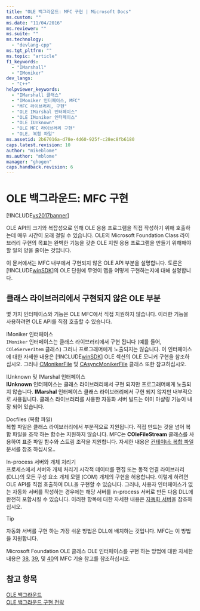 ```yaml
---
title: "OLE 백그라운드: MFC 구현 | Microsoft Docs"
ms.custom: ""
ms.date: "11/04/2016"
ms.reviewer: ""
ms.suite: ""
ms.technology: 
  - "devlang-cpp"
ms.tgt_pltfrm: ""
ms.topic: "article"
f1_keywords: 
  - "IMarshall"
  - "IMoniker"
dev_langs: 
  - "C++"
helpviewer_keywords: 
  - "IMarshall 클래스"
  - "IMoniker 인터페이스, MFC"
  - "MFC 라이브러리, 구현"
  - "OLE IMarshal 인터페이스"
  - "OLE IMoniker 인터페이스"
  - "OLE IUnknown"
  - "OLE MFC 라이브러리 구현"
  - "OLE, 복합 파일"
ms.assetid: 2b67016a-d78e-4d60-925f-c28ec8fb6180
caps.latest.revision: 10
author: "mikeblome"
ms.author: "mblome"
manager: "ghogen"
caps.handback.revision: 6
---
```

# OLE 백그라운드: MFC 구현
[!INCLUDE[vs2017banner](../assembler/inline/includes/vs2017banner.md)]

OLE API의 크기와 복잡성으로 인해 OLE 응용 프로그램을 직접 작성하기 위해 호출하는데 매우 시간이 오래 걸릴 수 있습니다.  OLE의 Microsoft Foundation Class 라이브러리 구현의 목표는 완벽한 기능을 갖춘 OLE 지원 응용 프로그램을 만들기 위해해야 할 일의 양을 줄이는 것입니다.  
  
 이 문서에서는 MFC 내부에서 구현되지 않은 OLE API 부분을 설명합니다.  토론은 [!INCLUDE[winSDK](../atl/includes/winsdk_md.md)]의 OLE 단원에 무엇이 맵을 어떻게 구현하는지에 대해 설명합니다.  
  
##  <a name="_core_portions_of_ole_not_implemented_by_the_class_library"></a> 클래스 라이브러리에서 구현되지 않은 OLE 부분  
 몇 가지 인터페이스와 기능은 OLE MFC에서 직접 지원하지 않습니다.  이러한 기능을 사용하려면 OLE API를 직접 호출할 수 있습니다.  
  
 IMoniker 인터페이스  
 `IMoniker`  인터페이스는 클래스 라이브러리에서 구현 됩니다 \(예를 들어,  `COleServerItem`  클래스\) 그러나 프로그래머에게 노출되지는 않습니다.  이 인터페이스에 대한 자세한 내용은   [!INCLUDE[winSDK](../atl/includes/winsdk_md.md)] OLE 섹션의 OLE 모니커 구현을 참조하십시오.  그러나 [CMonikerFile](../mfc/reference/cmonikerfile-class.md) 및  [CAsyncMonikerFile](../mfc/reference/casyncmonikerfile-class.md) 클래스 또한 참고하십시오.  
  
 IUnknown 및 IMarshal 인터페이스  
 **IUnknown** 인터페이스는 클래스 라이브러리에서 구현 되지만 프로그래머에게 노출되지 않습니다.   **IMarshal** 인터페이스 클래스 라이브러리에서 구현 되지 않지만 내부적으로 사용됩니다.  클래스 라이브러리를 사용한 자동화 서버 빌드는 이미 마샬링 기능이 내장 되어 있습니다.  
  
 Docfiles \(복합 파일\)  
 복합 파일은 클래스 라이브러리에서 부분적으로 지원됩니다.  직접 만드는 것을 넘어 복합 파일을 조작 하는 함수는 지원하지 않습니다.  MFC는 **COleFileStream** 클래스를 사용하여  표준 파일 함수와 스트림 조작을 지원합니다.  자세한 내용은   [컨테이너: 복합 파일](../mfc/containers-compound-files.md)문서를 참조 하십시오..  
  
 In\-process 서버와 개체 처리기  
 프로세스에서 서버와 개체 처리기 시각적 데이터를 편집 또는 동적 연결 라이브러리 \(DLL\)의 모든 구성 요소 개체 모델 \(COM\) 개체의 구현을 허용합니다.  이렇게 하려면 OLE API를 직접 호출하여 DLL을 구현할 수 있습니다.  그러나, 사용자 인터페이스가 없는 자동화 서버를 작성하는 경우에는 해당 서버를 in\-process 서버로 만든 다음 DLL에 완전히 포함시킬 수 있습니다.  이러한 항목에 대한 자세한 내용은  [자동화 서버](../mfc/automation-servers.md)을 참조하십시오.  
  
> [!TIP]
>  자동화 서버를 구현 하는 가장 쉬운 방법은 DLL에 배치하는 것입니다.  MFC는 이 방법을 지원합니다.  
  
 Microsoft Foundation OLE 클래스 OLE 인터페이스를 구현 하는 방법에 대한 자세한 내용은  [38](../mfc/tn038-mfc-ole-iunknown-implementation.md),  [39](../mfc/tn039-mfc-ole-automation-implementation.md), 및  [40](../mfc/tn040-mfc-ole-in-place-resizing-and-zooming.md)의 MFC 기술 참고를 참조하십시오.  
  
## 참고 항목  
 [OLE 백그라운드](../mfc/ole-background.md)   
 [OLE 백그라운드 구현 전략](../mfc/ole-background-implementation-strategies.md)